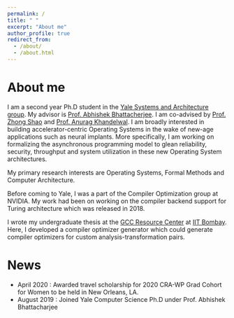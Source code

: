 ```yaml
---
permalink: /
title: " "
excerpt: "About me"
author_profile: true
redirect_from: 
  - /about/
  - /about.html
---
```


# About me
I am a second year Ph.D student in the [Yale Systems and Architecture group](https://ysarch.csl.yale.edu/). My advisor is [Prof. Abhishek Bhattacherjee](http://www.cs.yale.edu/homes/abhishek/). I am co-advised by [Prof. Zhong Shao](http://www.cs.yale.edu/homes/shao/) and [Prof. Anurag Khandelwal](http://anuragkhandelwal.com/). I am broadly interested in building accelerator-centric Operating Systems in the wake of new-age applications such as neural implants. More specifically, I am working on formalizing the asynchronous programming model to glean reliability, security, throughput and system utilization in these new Operating System architectures.

My primary research interests are Operating Systems, Formal Methods and Computer Architecture.

Before coming to Yale, I was a part of the Compiler Optimization group at NVIDIA. My work had been on working on the compiler backend support for Turing architecture which was released in 2018.

I wrote my undergraduate thesis at the [GCC Resource Center](http://www.cse.iitb.ac.in/grc/) at [IIT Bombay](http://www.iitb.ac.in/). Here, I developed a compiler optimizer generator which could generate compiler optimizers for custom analysis-transformation pairs.


# News

* April 2020 : Awarded travel scholarship for 2020 CRA-WP Grad Cohort for Women to be held in New Orleans, LA.
* August 2019 : Joined Yale Computer Science Ph.D under Prof. Abhishek Bhattacharjee

